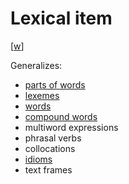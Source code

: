# Lexical item

[[w](https://en.wikipedia.org/wiki/Lexical_item)]

Generalizes:

- [parts of words](bound-vs-free-morphemes.md)
- [lexemes](lexeme.md)
- [words](words.md)
- [compound words](compound-words.md)
- multiword expressions
- phrasal verbs
- collocations
- [idioms](idiom.md)
- text frames
